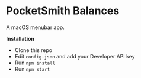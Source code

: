 # PocketSmith Balances

A macOS menubar app.

**Installation**

- Clone this repo
- Edit `config.json` and add your Developer API key
- Run `npm install`
- Run `npm start`

